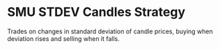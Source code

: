 # SMU STDEV Candles Strategy

Trades on changes in standard deviation of candle prices, buying when deviation rises and selling when it falls.

